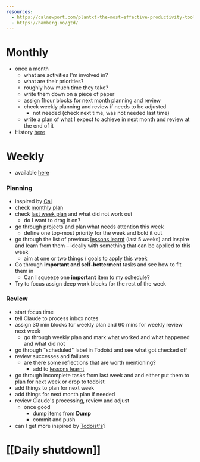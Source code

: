 ```yaml
---
resources:
  - https://calnewport.com/plantxt-the-most-effective-productivity-tool-that-youve-never-heard-of/
  - https://hamberg.no/gtd/
---
```

# Monthly
- once a month
	- what are activities I'm involved in?
	- what are their priorities?
	- roughly how much time they take?
	- write them down on a piece of paper
	- assign 1hour blocks for next month planning and review
	- check weekly planning and review if needs to be adjusted
		- not needed (check next time, was not needed last time)
	- write a plan of what I expect to achieve in next month and review at the end of it
- History [here](https://docs.google.com/document/d/1ancN_R9ajIWRfatP1-e8bvIDxuE-geb94QEMWX_ryBw/edit?tab=t.0#heading=h.3y0xvt5xbbdh)
# Weekly
- available [here](https://docs.google.com/document/d/1nJE5iGa9NmfpYFH8jHvW_XKj4s9JB923VJPrvS2GeGQ/edit?tab=t.0#heading=h.1uy9rrwn1sin) 
### Planning
- inspired by [Cal](https://calnewport.com/plantxt-the-most-effective-productivity-tool-that-youve-never-heard-of/)
- check [monthly plan](https://docs.google.com/document/d/1ancN_R9ajIWRfatP1-e8bvIDxuE-geb94QEMWX_ryBw/edit?tab=t.0#heading=h.8kvcbmns5nyc)
- check [last week plan](https://docs.google.com/document/d/1nJE5iGa9NmfpYFH8jHvW_XKj4s9JB923VJPrvS2GeGQ/edit?tab=t.0#heading=h.2warsxnxikjt) and what did not work out
	- do I want to drag it on?
- go through projects and plan what needs attention this week
	- define one top-most priority for the week and bold it out
- go through the list of previous [lessons learnt](https://docs.google.com/document/d/1osFt0K5-JgpnrylTbsdDNvtcjI2beR-VD2HMYufPy1I/edit?tab=t.0#heading=h.yvqbqolelrf4) (last 5 weeks) and inspire and learn from them – ideally with something that can be applied to this week
	- aim at one or two things / goals to apply this week
- Go through **important and self-betterment** tasks and see how to fit them in
	- Can I squeeze one **important** item to my schedule?
- Try to focus assign deep work blocks for the rest of the week
### Review
- start focus time
- tell Claude to process inbox notes
- assign 30 min blocks for weekly plan and 60 mins for weekly review next week
	- go through weekly plan and mark what worked and what happened and what did not
- go through "scheduled" label in Todoist and see what got checked off
- review successes and failures
	- are there some reflections that are worth mentioning?
		- add to [lessons learnt](https://docs.google.com/document/d/1osFt0K5-JgpnrylTbsdDNvtcjI2beR-VD2HMYufPy1I/edit?tab=t.0)
- go through incomplete tasks from last week and and either put them to plan for next week or drop to todoist
- add things to plan for next week
- add things for next month plan if needed
- review Claude's processing, review and adjust
	- once good
		- dump items from **Dump**
		- commit and push
- can I get more inspired by [Todoist's](https://www.todoist.com/cs/productivity-methods/weekly-review)?
# [[Daily shutdown]]